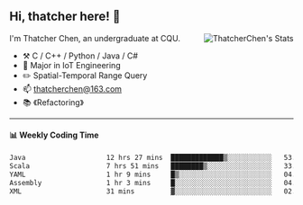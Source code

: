 ## Hi, thatcher here! :wave:

<img align="right" src="https://github-readme-stats.vercel.app/api?username=thatcherchen&title_color=333&text_color=777" alt="ThatcherChen's Stats" >

I'm Thatcher Chen, an undergraduate at CQU.

- :hammer_and_pick:  C / C++ / Python / Java / C# 
- :seedling:  Major in IoT Engineering
- :pencil2:  Spatial-Temporal Range Query
- :mailbox: thatcherchen@163.com
- :books: 《Refactoring》

---

#### :bar_chart: Weekly Coding Time

<!--START_SECTION:waka-->

```txt
Java                    12 hrs 27 mins  █████████████▒░░░░░░░░░░░   53.61 %
Scala                   7 hrs 51 mins   ████████▒░░░░░░░░░░░░░░░░   33.82 %
YAML                    1 hr 9 mins     █▒░░░░░░░░░░░░░░░░░░░░░░░   04.98 %
Assembly                1 hr 3 mins     █░░░░░░░░░░░░░░░░░░░░░░░░   04.58 %
XML                     31 mins         ▓░░░░░░░░░░░░░░░░░░░░░░░░   02.26 %
```

<!--END_SECTION:waka-->
